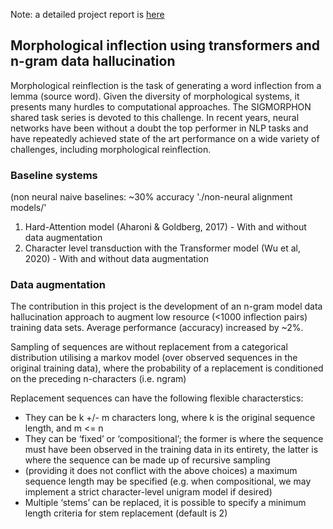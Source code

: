 Note: a detailed project report is [here](report.pdf)

## Morphological inflection using transformers and n-gram data hallucination

Morphological reinflection is the task of generating a word inflection from a lemma (source word). Given the diversity of
morphological systems, it presents many hurdles to computational approaches. The SIGMORPHON shared task series is devoted
to this challenge. In recent years, neural networks have been without a doubt the top performer in NLP tasks and have repeatedly
achieved state of the art performance on a wide variety of challenges, including morphological reinflection.

### Baseline systems
(non neural naive baselines: ~30% accuracy './non-neural alignment models/'

1. Hard-Attention model (Aharoni & Goldberg, 2017) - With and without data augmentation
2. Character level transduction with the Transformer model (Wu et al, 2020) - With and without data augmentation

### Data augmentation

The contribution in this project is the development of an n-gram model data hallucination approach to augment low resource 
(<1000 inflection pairs) training data sets. Average performance (accuracy) increased by ~2%.

Sampling of sequences are without replacement from a categorical distribution utilising a markov model (over
observed sequences in the original training data), where the probability of a replacement is conditioned on the preceding
n-characters (i.e. ngram)

Replacement sequences can have the following flexible characterstics:
- They can be k +/- m characters long, where k is the original sequence length, and m <= n
- They can be ‘fixed’ or ‘compositional’; the former is where the sequence must have been observed in the training
data in its entirety, the latter is where the sequence can be made up of recursive sampling
- (providing it does not conflict with the above choices) a maximum sequence length may be specified (e.g. when
compositional, we may implement a strict character-level unigram model if desired)
- Multiple ‘stems’ can be replaced, it is possible to specify a minimum length criteria for stem replacement (default is 2)
